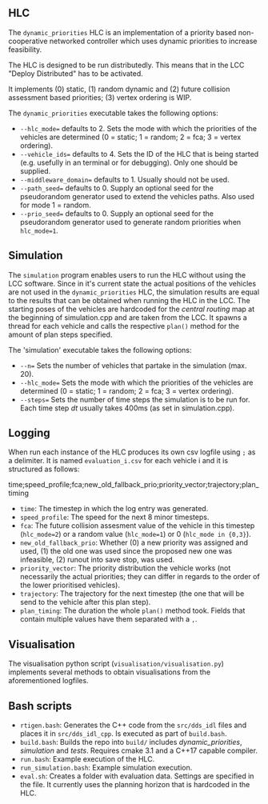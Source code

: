 ## HLC
The `dynamic_priorities` HLC is an implementation of a priority based non-cooperative networked controller which uses dynamic priorities to increase feasibility.

The HLC is designed to be run distributedly. This means that in the LCC "Deploy Distributed" has to be activated. 

It implements (0) static, (1) random dynamic and (2) future collision assessment based priorities; (3) vertex ordering is WIP. 

The `dynamic_priorities` executable takes the following options:
- `--hlc_mode=` defaults to 2. Sets the mode with which the priorities of the vehicles are determined (0 = static; 1 = random; 2 = fca; 3 = vertex ordering).
- `--vehicle_ids=` defaults to 4. Sets the ID of the HLC that is being started (e.g. usefully in an terminal or for debugging). Only one should be supplied.
- `--middleware_domain=` defaults to 1. Usually should not be used.
- `--path_seed=` defaults to 0. Supply an optional seed for the pseudorandom generator used to extend the vehicles paths. Also used for mode 1 = random.
- `--prio_seed=` defaults to 0. Supply an optional seed for the pseudorandom generator used to generate random priorities when `hlc_mode=1`.

## Simulation
The `simulation` program enables users to run the HLC without using the LCC software. Since in it's current state the actual positions of the vehicles are not used in the `dynamic_priorities` HLC, the simulation results are equal to the results that can be obtained when running the HLC in the LCC.
The starting poses of the vehicles are hardcoded for the _central routing_ map at the beginning of simulation.cpp and are taken from the LCC.
It spawns a thread for each vehicle and calls the respective `plan()` method for the amount of plan steps specified.

The 'simulation' executable takes the following options:
- `--n=`          Sets the number of vehicles that partake in the simulation (max. 20).
- `--hlc_mode=`   Sets the mode with which the priorities of the vehicles are determined (0 = static; 1 = random; 2 = fca; 3 = vertex ordering).
- `--steps=`      Sets the number of time steps the simulation is to be run for. Each time step _dt_ usually takes 400ms (as set in simulation.cpp). 

## Logging
When run each instance of the HLC produces its own csv logfile using `;` as a delimiter. 
It is named `evaluation_i.csv` for each vehicle i and it is structured as follows:

time;speed_profile;fca;new_old_fallback_prio;priority_vector;trajectory;plan_timing
- `time`:                     The timestep in which the log entry was generated.
- `speed_profile`:            The speed for the next 8 minor timesteps. 
- `fca`:                      The future collision assesment value of the vehicle in this timestep (`hlc_mode=2`) or a random value (`hlc_mode=1`) or 0 (`hlc_mode in {0,3}`).
- `new_old_fallback_prio`:    Whether (0) a new priority was assigned and used, (1) the old one was used since the proposed new one was infeasible, (2) runout into save stop, was used.
- `priority_vector`:          The priority distribution the vehicle works (not necessarily the actual priorities; they can differ in regards to the order of the lower prioritised vehicles).
- `trajectory`:               The trajectory for the next timestep (the one that will be send to the vehicle after this plan step).
- `plan_timing`:              The duration the whole `plan()` method took.
Fields that contain multiple values have them separated with a `,`.

## Visualisation
The visualisation python script (`visualisation/visualisation.py`) implements several methods to obtain visualisations from the aforementioned logfiles.

## Bash scripts

- `rtigen.bash`:            Generates the C++ code from the `src/dds_idl` files and places it in `src/dds_idl_cpp`. Is executed as part of `build.bash`.
- `build.bash`:             Builds the repo into `build/` includes _dynamic_priorities_, _simulation_ and _tests_. Requires cmake 3.1 and a C++17 capable compiler.
- `run.bash`:               Example execution of the HLC.
- `run_simulation.bash`:    Example simulation execution.
- `eval.sh`:                Creates a folder with evaluation data. Settings are specified in the file. It currently uses the planning horizon that is hardcoded in the HLC.

